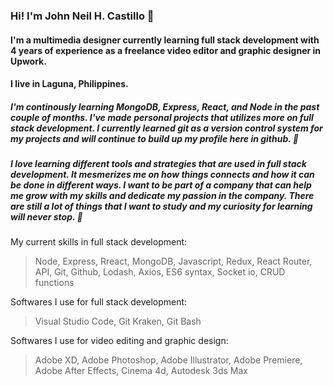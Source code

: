 ### Hi! I'm John Neil H. Castillo 👋

#### I'm a multimedia designer currently learning full stack development with 4 years of experience as a freelance video editor and graphic designer in Upwork.

#### I live in Laguna, Philippines.

##### I'm continously learning MongoDB, Express, React, and Node in the past couple of months. I've made personal projects that utilizes more on full stack development. I currently learned git as a version control system for my projects and will continue to build up my profile here in github. 🌱

##### I love learning different tools and strategies that are used in full stack development. It mesmerizes me on how things connects and how it can be done in different ways. I want to be part of a company that can help me grow with my skills and dedicate my passion in the company. There are still a lot of things that I want to study and my curiosity for learning will never stop. 👀

My current skills in full stack development:
> Node, Express, Rreact, MongoDB, Javascript, Redux, React Router, API, Git, Github, Lodash, Axios, ES6 syntax, Socket io, CRUD functions

Softwares I use for full stack development:
> Visual Studio Code, Git Kraken, Git Bash

Softwares I use for video editing and graphic design:
> Adobe XD, Adobe Photoshop, Adobe Illustrator, Adobe Premiere, Adobe After Effects, Cinema 4d, Autodesk 3ds Max

